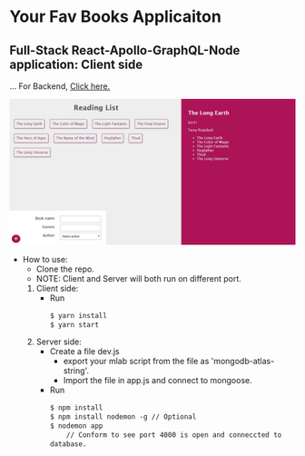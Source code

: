 # Your Fav Books Applicaiton
## Full-Stack React-Apollo-GraphQL-Node application: Client side
... For Backend, [Click here.](https://github.com/thisis-Shitanshu/graphql-book-collection-node-backend)

![](./screenshot.jpg)

- How to use:
    - Clone the repo.
    - NOTE: Client and Server will both run on different port.
    1. Client side:
        - Run
            ```
            $ yarn install
            $ yarn start
            ```
    1. Server side:
        - Create a file dev.js
            - export your mlab script from the file as 'mongodb-atlas-string'.
            - Import the file in app.js and connect to mongoose.
        - Run
            ```
            $ npm install
            $ npm install nodemon -g // Optional
            $ nodemon app
                // Conform to see port 4000 is open and conneccted to database.
            ```